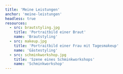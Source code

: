 ```yaml
---
title: 'Meine Leistungen'
anchor: 'meine-leistungen'
headless: true
resources:
  - src: brautstyling.jpg
    title: 'Portraitbild einer Braut'
    name: 'Brautstyling'
  - src: makeup.jpg
    title: 'Portraitbild einer Frau mit Tagesmakeup'
    name: 'Gästestyling'
  - src: schminkworkshop.jpg
    title: 'Szene eines Schminkworkshops'
    name: 'Schminkworkshop'
---
```

